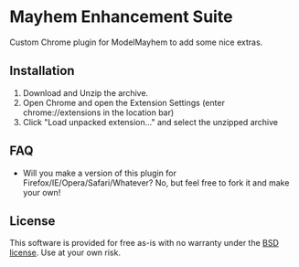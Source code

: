 Mayhem Enhancement Suite
========================

Custom Chrome plugin for ModelMayhem to add some nice extras.

Installation
------------

1. Download and Unzip the archive.
2. Open Chrome and open the Extension Settings (enter chrome://extensions in the location bar)
3. Click "Load unpacked extension..." and select the unzipped archive


FAQ
---

* Will you make a version of this plugin for Firefox/IE/Opera/Safari/Whatever?
  No, but feel free to fork it and make your own!


License
-------

This software is provided for free as-is with no warranty under the
[BSD license](http://opensource.org/licenses/bsd-license.php).
Use at your own risk.